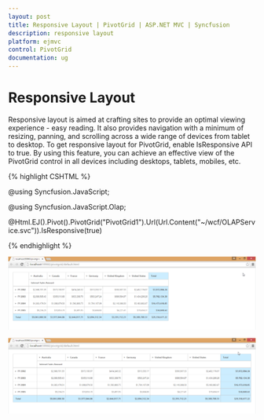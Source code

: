 ```yaml
---
layout: post
title: Responsive Layout | PivotGrid | ASP.NET MVC | Syncfusion
description: responsive layout
platform: ejmvc
control: PivotGrid
documentation: ug
---
```


# Responsive Layout

Responsive layout is aimed at crafting sites to provide an optimal viewing experience - easy reading. It also provides navigation with a minimum of resizing, panning, and scrolling across a wide range of devices from tablet to desktop. To get responsive layout for PivotGrid, enable IsResponsive API to true. By using this feature, you can achieve an effective view of the PivotGrid control in all devices including desktops, tablets, mobiles, etc. 

{% highlight CSHTML %}

@using Syncfusion.JavaScript;

@using Syncfusion.JavaScript.Olap;

@Html.EJ().Pivot().PivotGrid("PivotGrid1").Url(Url.Content("~/wcf/OLAPService.svc")).IsResponsive(true)

{% endhighlight %}

![](Responsive-Layout_images/Responsive-Layout_img1.png)



![](Responsive-Layout_images/Responsive-Layout_img2.png)



